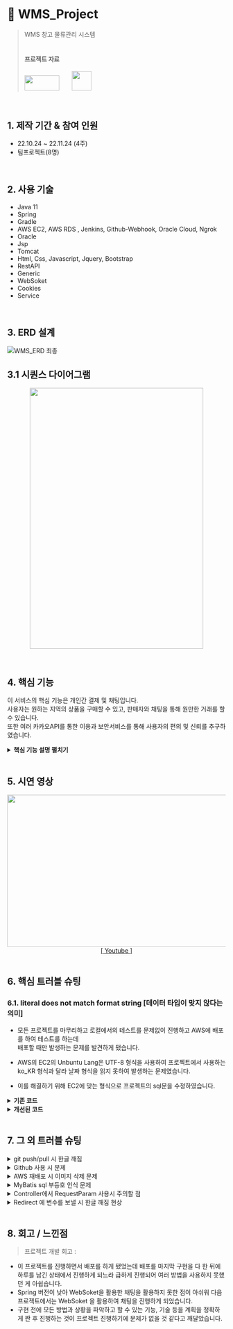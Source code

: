 # :pushpin: WMS_Project
>WMS 창고 물류관리 시스템 <br>
><br>
><h4><b>프로젝트 자료</b></h4>
><a href="https://www.youtube.com/watch?v=gVzC5DC1zgE&t=420s" style="margin-top : 10px;"><img src="https://user-images.githubusercontent.com/106065178/207799552-27c7f9ec-3320-492a-b69d-23fe1783d32a.jpg" width="80" height="35"></a>
><a href="https://diagnostic-raven-02c.notion.site/1-e754e62847224d21805c4a1de271887b" class="sbox" ><img class="profile" style="width: 45px;  margin-bottom: 3px; margin-left: 25px;" src="https://user-images.githubusercontent.com/106065178/207617352-af4e6185-95a8-449e-80f2-b17e711e7347.png"></a>

</br>

## 1. 제작 기간 & 참여 인원
- 22.10.24 ~ 22.11.24 (4주)
- 팀프로젝트(8명)

</br>

## 2. 사용 기술
  - Java 11
  - Spring
  - Gradle
  - AWS EC2, AWS RDS , Jenkins, Github-Webhook, Oracle Cloud, Ngrok 
  - Oracle
  - Jsp
  - Tomcat
  - Html, Css, Javascript, Jquery, Bootstrap
  - RestAPI
  - Generic
  - WebSoket
  - Cookies
  - Service

</br>

## 3. ERD 설계
![WMS_ERD 최종](https://user-images.githubusercontent.com/106065178/207878543-8710d855-3ee9-4ab2-8f19-0ec27a03972a.png)

## 3.1 시퀀스 다이어그램
<p align="center">
  <img src="https://user-images.githubusercontent.com/106065178/207877593-da4c6804-65c1-489b-ba0e-fc4d6f4894d5.png" width="400" height="600">
  </p>
  <br>


## 4. 핵심 기능
이 서비스의 핵심 기능은 개인간 결제 및 채팅입니다.  
사용자는 원하는 지역의 상품을 구매할 수 있고, 판매자와 채팅을 통해 원만한 거래를 할 수 있습니다.<br>
또한 여러 카카오API를 통한 이용과 보안서비스를 통해 사용자의 편의 및 신뢰를 추구하였습니다. 

<details>
<summary><b>핵심 기능 설명 펼치기</b></summary>
<div markdown="1">

### 4.1. IP확인
  <p align="center">
  <img src="https://user-images.githubusercontent.com/106065178/207794240-128e7b49-869d-4589-93b3-aa310beab9b1.png">
  </p>
  <br>
  
- 접속한 IP를 확인하여 회원가입 당시 등록된 IP와 다를 시 휴대폰 번호 인증을 통한 로그인을 하도록 하였습니다.
<br>
  
### 4.2. 비밀번호 암호화
  <p align="center">
  <img src="https://user-images.githubusercontent.com/106065178/207795103-2fa3b5da-4615-4288-a59b-51cea4fc987e.png" width="400" height="50">
  </p>
  <br>

- Spring Security를 활용하여 BCryptPasswordEncoder 라는 암호화를 사용하여 비밀번호를 암호화 저장하였습니다.
<br>
  
### 4.3. 휴대폰 & 이메일 인증
  <p align="center">
  <img src="https://user-images.githubusercontent.com/106065178/207797115-25ba4819-8617-477e-a81c-8a6c186fe43d.png" width="700" height="300">
  </p>
  <br>
  
- Twilio API 와 Naver Mail API를 활용하여 인증 체계를 구성하였습니다.

  <br>
  
### 4.4. 사용자 편의 지도 검색
  <p align="center">
  <img src="https://user-images.githubusercontent.com/106065178/207798202-ab4f3936-397a-46c9-94f9-42c44a7e823d.png" width="500" height="400">
  </p>
  <br>

- 카카오맵 API를 통한 사용자 편의 검색 기능 제공을 하였습니다.
  
<br>
  
### 4.5. 채팅 기능
  <p align="center">
  <img src="https://user-images.githubusercontent.com/106065178/207815703-37ceb3e3-afe4-4f77-add7-617eb4c2071b.png" width="650" height="300">
  </p>
  <br>

- Json 과 Ajax를 통한 채팅을 제공하여 판매자와 구매자 사이의 편의성과 신뢰성을 주었습니다.
<br> 
  
 ### 4.6. 카카오 결제 API
  <p align="center">
  <img src="https://user-images.githubusercontent.com/106065178/207840399-a151a287-1cae-4b61-8aa2-075c4bb682b1.png" width="650" height="300">
  </p>
  <br>

- 카카오 결제 API 를 통한 사용자 편의 시스템을 사용하였습니다.
  
<br>
  
   ### 4.7. 카카오 결제 API
  <p align="center">
  <img src="https://user-images.githubusercontent.com/106065178/207845517-2305d2d9-e18e-4edd-927d-c2ffc45bc106.png" width="300" height="300">
  </p>
  <br>

- 카카오톡 API 를 활용해 상담사와 빠른 상담을 할 수 있는 사용자 편의 시스템을 사용하였습니다.

</div>
</details>

</br>

## 5. 시연 영상
 <p align="center"><img src="https://user-images.githubusercontent.com/106065178/207879068-86cee319-dd15-4d5b-afe7-e88f7d0210be.gif" width="600" height="350">
<br><a href="https://www.youtube.com/watch?v=gVzC5DC1zgE&t=420s">[&nbsp;Youtube&nbsp;]</a><br><br>
</p>



## 6. 핵심 트러블 슈팅
### 6.1. literal does not match format string [데이터 타입이 맞지 않다는 의미]
- 모든 프로젝트를 마무리하고 로컬에서의 테스트를 문제없이 진행하고 AWS에 배포를 하여 테스트를 하는데 <br>
  배포할 때만 발생하는 문제를 발견하게 됐습니다.

- AWS의 EC2의 Unbuntu Lang은 UTF-8 형식을 사용하여 프로젝트에서 사용하는 ko_KR 형식과 달라 날짜 형식을 읽지 못하여 발생하는 문제였습니다.

- 이를 해결하기 위해 EC2에 맞는 형식으로 프로젝트의 sql문을 수정하였습니다.

<details>
<summary><b>기존 코드</b></summary>
<div markdown="1">
	
~~~java
 <select id="GetAllReservationOnlyDates" resultType="reservation.model.ReservationBean">
		select start_date,end_date
		from reservation 
		where product_no = #{pno}
 </select>
  
  <br>
  <insert id="InsertReservation">
	insert into reservation values(reservation_seq.nextval,#{product_no},#{buyer_no},#{start_date},#{end_date},0,sysdate,'1',#{amount},null)
  </insert>
~~~
	
</div>
</details>

<details>
<summary><b>개선된 코드</b></summary>
<div markdown="1">

~~~java

  <select id="GetAllReservationOnlyDates" resultType="reservation.model.ReservationBean">
		select TO_CHAR(start_date, 'YYYY-MM-DD') as start_date, TO_CHAR(end_date, 'YYYY-MM-DD') as end_date
		from reservation 
		where product_no = #{pno}
  </select>

  <insert id="InsertReservation">
	insert into reservation values(reservation_seq.nextval,#{product_no},#{buyer_no},to_date(#{start_date},'YY-MM-DD'),to_date(#{end_date},'YY-MM-DD'),0,sysdate,'1',#{amount},null)
  </insert>
~~~

</div>
</details>

</br>

## 7. 그 외 트러블 슈팅
<details>
<summary>git push/pull 시 한글 깨짐</summary>
<div markdown="1">

- Spring 설정에 UTF-8 설정이 안되어 있어서 한글이 깨지는 현상
- <a href="https://chanho-park.tistory.com/entry/Spring-github-pushpull-%EC%8B%9C-%ED%95%9C%EA%B8%80%EA%B9%A8%EC%A7%90-%ED%98%84%EC%83%81">[&nbsp;해결 방법&nbsp;]</a>

</div>
</details>

<details>
<summary>Github 사용 시 문제</summary>
<div markdown="1">
  
  - <a href="https://github.com/vuejs/vue-devtools/issues/190](https://github.com/vuejs/vue-devtools/issues/190">[&nbsp;해결 방법&nbsp;]</a>
  
</div>
</details>

<details>
<summary>AWS 재배포 시 이미지 삭제 문제</summary>
<div markdown="1">
  
  - 이미 업로드한 이미지들이 배포를 다시 하게 되면은 사라지는 현상이 발생
  - <a href="https://diagnostic-raven-02c.notion.site/remove-a0d4d336e6344f16b06d22425135e023">[&nbsp;해결 방법&nbsp;]</a>
  
</div>
</details>

<details>
<summary> MyBatis sql 부등호 인식 문제 </summary>
<div markdown="1">
  
  - XML 파일에 sql 문을 작성하게 되는데 < 부등호를 TAG로 인식하기 때문에 <br>
  **"The content of elements must consist of well-formed character data or markup."** 라는 에러가 발생
 -  <a href="https://dlgkstjq623.tistory.com/389">[&nbsp;해결 방법&nbsp;]</a>
  
</div>
</details>
    
<details>
<summary> Controller에서 RequestParam 사용시 주의할 점 </summary>
<div markdown="1">
  
 - Controller에서 RequestParam을 사용하여 변수를 받을 때 받아오는 변수가 존재하지 않으면 에러 발생
 
 - 받아오는 변수가 없을 때도 Controller가 작동되게 해야하기 때문에 아래와 같은 코드를 입력해주면 됩니다.
~~~java
	required = false  
~~~
	
   
</div>
</details>    

<details>
<summary> Redirect 에 변수를 보낼 시 한글 깨짐 현상 </summary>
<div markdown="1">
  
 - Controller에서 다음 Controller로 변수를 담아 Redirect 를 하게 되면 한글이 깨지는 현상 발생
 
 - UTF-8 형식으로 Encoder 한 다음에 보내주면 됩니다.
~~~java
	keyword = URLEncoder.encode(keyword, "UTF-8"); 
~~~
	
   
</div>
</details>  


    
</br>

## 8. 회고 / 느낀점
>프로젝트 개발 회고 :

- 이 프로젝트를 진행하면서 배포를 하게 됐었는데 배포를 마지막 구현을 다 한 뒤에 하루를 남긴 상태에서 진행하게 되느라 급하게 진행되어 여러 방법을 사용하지 못했던 게 아쉽습니다.
- Spring 버전이 낮아 WebSoket을 활용한 채팅을 활용하지 못한 점이 아쉬워 다음 프로젝트에서는 WebSoket 을 활용하여 채팅을 진행하게 되었습니다.
- 구현 전에 모든 방법과 상황을 파악하고 할 수 있는 기능, 기술 등을 계획을 정확하게 짠 후 진행하는 것이 프로젝트 진행하기에 문제가 없을 것 같다고 깨달았습니다.
